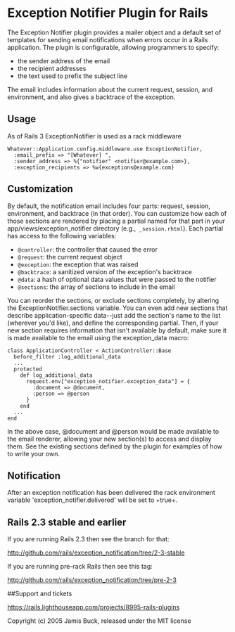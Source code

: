 # Exception Notifier Plugin for Rails

The Exception Notifier plugin provides a mailer object and a default set of
templates for sending email notifications when errors occur in a Rails
application. The plugin is configurable, allowing programmers to specify:

* the sender address of the email
* the recipient addresses
* the text used to prefix the subject line

The email includes information about the current request, session, and
environment, and also gives a backtrace of the exception.

## Usage

As of Rails 3 ExceptionNotifier is used as a rack middleware

```
Whatever::Application.config.middleware.use ExceptionNotifier,
  :email_prefix => "[Whatever] ",
  :sender_address => %{"notifier" <notifier@example.com>},
  :exception_recipients => %w{exceptions@example.com}
```

## Customization

By default, the notification email includes four parts: request, session,
environment, and backtrace (in that order). You can customize how each of those
sections are rendered by placing a partial named for that part in your
app/views/exception_notifier directory (e.g.,` _session.rhtml`). Each partial has
access to the following variables:

* `@controller`: the controller that caused the error
* `@request`: the current request object
* `@exception`: the exception that was raised
* `@backtrace`: a sanitized version of the exception's backtrace
* `@data`: a hash of optional data values that were passed to the notifier
* `@sections`: the array of sections to include in the email

You can reorder the sections, or exclude sections completely, by altering the
ExceptionNotifier.sections variable. You can even add new sections that
describe application-specific data--just add the section's name to the list
(wherever you'd like), and define the corresponding partial. Then, if your
new section requires information that isn't available by default, make sure
it is made available to the email using the exception_data macro:


```
class ApplicationController < ActionController::Base
  before_filter :log_additional_data
  ...
  protected
    def log_additional_data
      request.env["exception_notifier.exception_data"] = {
        :document => @document,
        :person => @person
      }
    end
  ...
end
```

In the above case, @document and @person would be made available to the email
renderer, allowing your new section(s) to access and display them. See the
existing sections defined by the plugin for examples of how to write your own.

## Notification

After an exception notification has been delivered the rack environment variable
'exception_notifier.delivered' will be set to +true+.

## Rails 2.3 stable and earlier

If you are running Rails 2.3 then see the branch for that: 
 
  http://github.com/rails/exception_notification/tree/2-3-stable

If you are running pre-rack Rails then see this tag: 

  http://github.com/rails/exception_notification/tree/pre-2-3

##Support and tickets

https://rails.lighthouseapp.com/projects/8995-rails-plugins

Copyright (c) 2005 Jamis Buck, released under the MIT license
